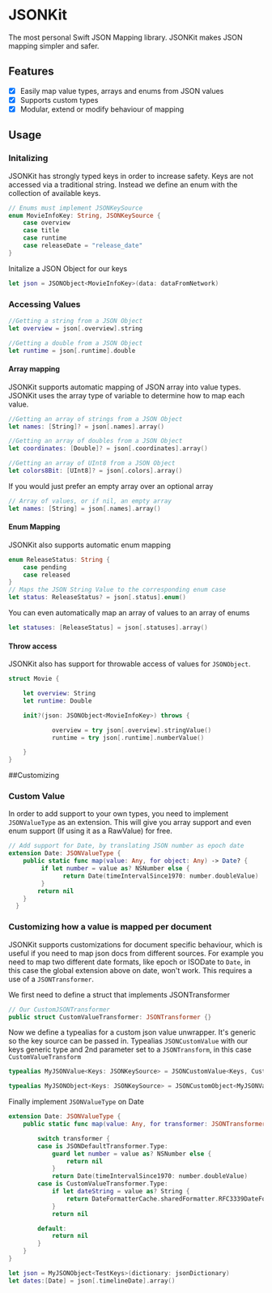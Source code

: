# JSONKit
The most personal Swift JSON Mapping library. JSONKit makes JSON mapping simpler and safer.  

## Features
- [x] Easily map value types, arrays and enums from JSON values
- [x] Supports custom types
- [x] Modular, extend or modify behaviour of mapping

## Usage
### Initalizing
JSONKit has strongly typed keys in order to increase safety. Keys are not accessed via a traditional string. Instead we define an enum with the collection of available keys.

```swift
// Enums must implement JSONKeySource
enum MovieInfoKey: String, JSONKeySource {
    case overview
    case title
    case runtime
    case releaseDate = "release_date"
}
```
Initalize a JSON Object for our keys
```swift
let json = JSONObject<MovieInfoKey>(data: dataFromNetwork)
```

### Accessing Values
```swift
//Getting a string from a JSON Object
let overview = json[.overview].string
```
```swift
//Getting a double from a JSON Object
let runtime = json[.runtime].double
```

#### Array mapping
JSONKit supports automatic mapping of JSON array into value types. JSONKit uses the array type of variable to determine how to map each value.
```swift
//Getting an array of strings from a JSON Object
let names: [String]? = json[.names].array()
```
```swift
//Getting an array of doubles from a JSON Object
let coordinates: [Double]? = json[.coordinates].array()
```
```swift
//Getting an array of UInt8 from a JSON Object
let colors8Bit: [UInt8]? = json[.colors].array()
```
If you would just prefer an empty array over an optional array
```swift
// Array of values, or if nil, an empty array
let names: [String] = json[.names].array()
```
#### Enum Mapping
JSONKit also supports automatic enum mapping
```swift
enum ReleaseStatus: String {
    case pending
    case released
}
// Maps the JSON String Value to the corresponding enum case
let status: ReleaseStatus? = json[.status].enum()
```
You can even automatically map an array of values to an array of enums
```swift
let statuses: [ReleaseStatus] = json[.statuses].array()
```
#### Throw access
JSONKit also has support for throwable access of values for `JSONObject`.
```swift
struct Movie {

    let overview: String
    let runtime: Double

    init?(json: JSONObject<MovieInfoKey>) throws {

            overview = try json[.overview].stringValue()
            runtime = try json[.runtime].numberValue()

    }
}
```
##Customizing
### Custom Value
In order to add support to your own types, you need to implement `JSONValueType` as an extension. This will give you array support and even enum support (If using it as a RawValue) for free.
```swift
// Add support for Date, by translating JSON number as epoch date
extension Date: JSONValueType {
    public static func map(value: Any, for object: Any) -> Date? {
         if let number = value as? NSNumber else {
               return Date(timeIntervalSince1970: number.doubleValue)
         }
        return nil
    }
  }
```
### Customizing how a value is mapped per document
JSONKit supports customizations for document specific behaviour, which is useful if you need to map json docs from different sources. For example you need to map two different date formats, like epoch or ISODate to `Date`, in this case the global extension above on date, won't work. This requires a use of a `JSONTransformer`.

We first need to define a struct that implements JSONTransformer
```swift
// Our CustomJSONTransformer
public struct CustomValueTransformer: JSONTransformer {}
```

Now we define a typealias for a custom json value unwrapper. It's generic so the key source can be passed in. Typealias `JSONCustomValue` with our keys generic type and 2nd parameter set to a `JSONTransform`, in this case  `CustomValueTransform`
```swift
typealias MyJSONValue<Keys: JSONKeySource> = JSONCustomValue<Keys, CustomValueTransformer>

typealias MyJSONObject<Keys: JSONKeySource> = JSONCustomObject<MyJSONValue<Keys>>
```
Finally implement `JSONValueType` on Date
```swift
extension Date: JSONValueType {
    public static func map(value: Any, for transformer: JSONTransformer.Type) -> Date? {

        switch transformer {
        case is JSONDefaultTransformer.Type:
            guard let number = value as? NSNumber else {
                return nil
            }
            return Date(timeIntervalSince1970: number.doubleValue)
        case is CustomValueTransformer.Type:
            if let dateString = value as? String {
                return DateFormatterCache.sharedFormatter.RFC3339DateFormatter.date(from: dateString)
            }
            return nil

        default:
            return nil
        }
    }
}
```
```swift
let json = MyJSONObject<TestKeys>(dictionary: jsonDictionary)
let dates:[Date] = json[.timelineDate].array()
```
